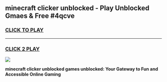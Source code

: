 
## minecraft clicker unblocked - Play Unblocked Gmaes & Free #4qcve
<h3>
<a href="https://news.freeplayer.one?title=minecraft_clicker_unblocked&ref=24F">CLICK TO PLAY</a></h3>
<hr>

<h3>
<a href="https://news.freeplayer.one?title=minecraft_clicker_unblocked&ref=24F">CLICK 2 PLAY</a>
  
</h3>

<a href="https://news.freeplayer.one?title=minecraft_clicker_unblocked&ref=24F/"><img src="https://clearcache.store/games.png"></a>


**minecraft clicker unblocked games unblocked: Your Gateway to Fun and Accessible Online Gaming**

